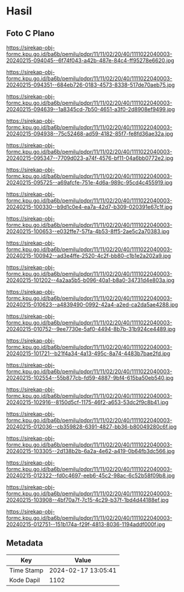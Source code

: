 # Hasil

## Foto C Plano

https://sirekap-obj-formc.kpu.go.id/ba6b/pemilu/pdpr/11/11/02/20/40/1111022040003-20240215-094045--6f74f043-a42b-487e-84c4-ff95278e6620.jpg

https://sirekap-obj-formc.kpu.go.id/ba6b/pemilu/pdpr/11/11/02/20/40/1111022040003-20240215-094351--684eb726-0183-4573-8338-517de70aeb75.jpg

https://sirekap-obj-formc.kpu.go.id/ba6b/pemilu/pdpr/11/11/02/20/40/1111022040003-20240215-094639--1a8345cd-7b50-4651-a3f0-2d8908ef9499.jpg

https://sirekap-obj-formc.kpu.go.id/ba6b/pemilu/pdpr/11/11/02/20/40/1111022040003-20240215-094938--75c52468-ad59-4182-85f7-fe8fd36ae32a.jpg

https://sirekap-obj-formc.kpu.go.id/ba6b/pemilu/pdpr/11/11/02/20/40/1111022040003-20240215-095347--7709d023-a74f-4576-bf11-04a6bb0772e2.jpg

https://sirekap-obj-formc.kpu.go.id/ba6b/pemilu/pdpr/11/11/02/20/40/1111022040003-20240215-095725--a69afcfe-751e-4d6a-989c-95cd4c455919.jpg

https://sirekap-obj-formc.kpu.go.id/ba6b/pemilu/pdpr/11/11/02/20/40/1111022040003-20240215-100330--b9d1c0e4-ea7a-42d7-b309-020391e67c1f.jpg

https://sirekap-obj-formc.kpu.go.id/ba6b/pemilu/pdpr/11/11/02/20/40/1111022040003-20240215-100653--e032ffe7-57fa-4b53-8ff5-2ae5c2a70383.jpg

https://sirekap-obj-formc.kpu.go.id/ba6b/pemilu/pdpr/11/11/02/20/40/1111022040003-20240215-100942--ad3e4ffe-2520-4c2f-bb80-c1b1e2a202a9.jpg

https://sirekap-obj-formc.kpu.go.id/ba6b/pemilu/pdpr/11/11/02/20/40/1111022040003-20240215-101202--4a2aa5b5-b096-40a1-b8a0-34731d4e803a.jpg

https://sirekap-obj-formc.kpu.go.id/ba6b/pemilu/pdpr/11/11/02/20/40/1111022040003-20240215-010623--a4839490-0992-42a4-a2ed-ca2da5ae4288.jpg

https://sirekap-obj-formc.kpu.go.id/ba6b/pemilu/pdpr/11/11/02/20/40/1111022040003-20240215-010752--9ee7730e-5af0-4494-8b7b-31b924ce4489.jpg

https://sirekap-obj-formc.kpu.go.id/ba6b/pemilu/pdpr/11/11/02/20/40/1111022040003-20240215-101721--b21f4a34-4a13-495c-8a74-4483b7bae2fd.jpg

https://sirekap-obj-formc.kpu.go.id/ba6b/pemilu/pdpr/11/11/02/20/40/1111022040003-20240215-102554--55b877cb-fd59-4887-9bf4-615ba50eb540.jpg

https://sirekap-obj-formc.kpu.go.id/ba6b/pemilu/pdpr/11/11/02/20/40/1111022040003-20240215-102916--8150d5cf-1175-46f2-a653-53dc2f9c8b41.jpg

https://sirekap-obj-formc.kpu.go.id/ba6b/pemilu/pdpr/11/11/02/20/40/1111022040003-20240215-012036--cb359828-6391-4827-bb36-b80049280c6f.jpg

https://sirekap-obj-formc.kpu.go.id/ba6b/pemilu/pdpr/11/11/02/20/40/1111022040003-20240215-103305--2d138b2b-6a2a-4e62-a419-0b64fb3dc566.jpg

https://sirekap-obj-formc.kpu.go.id/ba6b/pemilu/pdpr/11/11/02/20/40/1111022040003-20240215-012322--fd0c4697-eeb6-45c2-98ac-6c52b58f09b8.jpg

https://sirekap-obj-formc.kpu.go.id/ba6b/pemilu/pdpr/11/11/02/20/40/1111022040003-20240215-103908--4bf70a7f-7c15-4c29-b37f-1bd4d44188ef.jpg

https://sirekap-obj-formc.kpu.go.id/ba6b/pemilu/pdpr/11/11/02/20/40/1111022040003-20240215-012751--151b174a-f29f-4813-8036-1194addf000f.jpg


## Metadata

| Key        | Value               |
| ---------- | ------------------- |
| Time Stamp | 2024-02-17 13:05:41 |
| Kode Dapil | 1102                |



